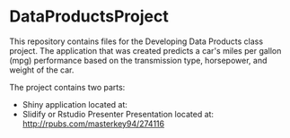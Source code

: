 # DataProductsProject

This repository contains files for the Developing Data Products class project.  The application that was created predicts a car's miles per gallon (mpg) performance based on the transmission type, horsepower, and weight of the car. 

The project contains two parts:
* Shiny application located at: 
* Slidify or Rstudio Presenter Presentation located at: http://rpubs.com/masterkey94/274116
